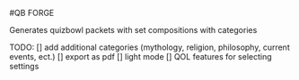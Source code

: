 #QB FORGE

Generates quizbowl packets with set compositions with categories

TODO:
[] add additional categories (mythology, religion, philosophy, current events, ect.)
[] export as pdf
[] light mode
[] QOL features for selecting settings
